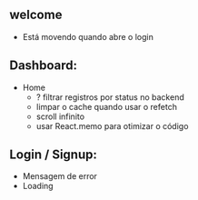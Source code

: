 ## welcome

- Está movendo quando abre o login

## Dashboard:

- Home
  - ? filtrar registros por status no backend
  - limpar o cache quando usar o refetch
  - scroll infinito
  - usar React.memo para otimizar o código

## Login / Signup:

- Mensagem de error
- Loading
